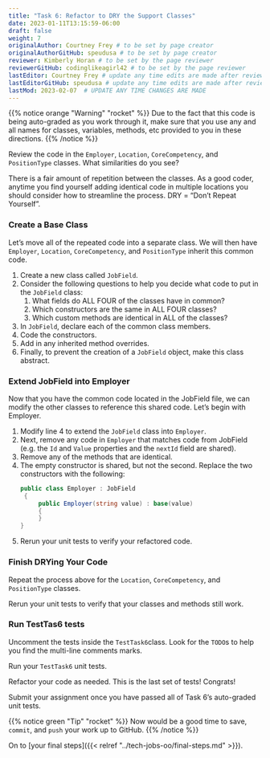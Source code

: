 ```yaml
---
title: "Task 6: Refactor to DRY the Support Classes"
date: 2023-01-11T13:15:59-06:00
draft: false
weight: 7
originalAuthor: Courtney Frey # to be set by page creator
originalAuthorGitHub: speudusa # to be set by page creator
reviewer: Kimberly Horan # to be set by the page reviewer
reviewerGitHub: codinglikeagirl42 # to be set by the page reviewer
lastEditor: Courtney Frey # update any time edits are made after review
lastEditorGitHub: speudusa # update any time edits are made after review
lastMod: 2023-02-07  # UPDATE ANY TIME CHANGES ARE MADE
---
```


{{% notice orange "Warning" "rocket" %}}
Due to the fact that this code is being auto-graded as you work through it, make sure that you use any and all names for classes, variables, methods, etc provided to you in these directions.
{{% /notice %}}

Review the code in the `Employer`, `Location`, `CoreCompetency`, and `PositionType` classes. What similarities do you see?

There is a fair amount of repetition between the classes. As a good coder, anytime you find yourself adding identical code in multiple locations you should consider how to streamline the process.
DRY = “Don’t Repeat Yourself”.

### Create a Base Class
Let’s move all of the repeated code into a separate class. We will then have `Employer`, `Location`, `CoreCompetency`, and `PositionType` inherit this common code.
1. Create a new class called `JobField`.
1. Consider the following questions to help you decide what code to put in the `JobField` class:
   1. What fields do ALL FOUR of the classes have in common?
   1. Which constructors are the same in ALL FOUR classes?
   1. Which custom methods are identical in ALL of the classes?
1. In `JobField`, declare each of the common class members.
1. Code the constructors.
1. Add in any inherited method overrides.
1. Finally, to prevent the creation of a `JobField` object, make this class abstract.

### Extend JobField into Employer
Now that you have the common code located in the JobField file, we can modify the other classes to reference this shared code. Let’s begin with Employer.

1. Modify line 4 to extend the `JobField` class into `Employer`.
1. Next, remove any code in `Employer` that matches code from JobField (e.g. the `Id` and `Value` properties and the `nextId` field are shared).
1. Remove any of the methods that are identical.
1. The empty constructor is shared, but not the second. Replace the two constructors with the following:
   ```csharp {linenos=true,hl_lines=[1,3],linenostart=4}
   public class Employer : JobField
	{
        public Employer(string value) : base(value)
        {
        }
   }
   ```
1. Rerun your unit tests to verify your refactored code.

### Finish DRYing Your Code
Repeat the process above for the `Location`, `CoreCompetency`, and `PositionType` classes.

Rerun your unit tests to verify that your classes and methods still work.

### Run TestTas6 tests

Uncomment the tests inside the `TestTask6`class.  Look for the `TODO`s to help you find the multi-line comments marks.

Run your `TestTask6` unit tests. 

Refactor your code as needed. This is the last set of tests! Congrats! 

Submit your assignment once you have passed all of Task 6’s auto-graded unit tests.


{{% notice green "Tip" "rocket" %}}
Now would be a good time to save, `commit`, and `push` your work up to GitHub.
{{% /notice %}}

On to [your final steps]({{< relref "../tech-jobs-oo/final-steps.md" >}}).
